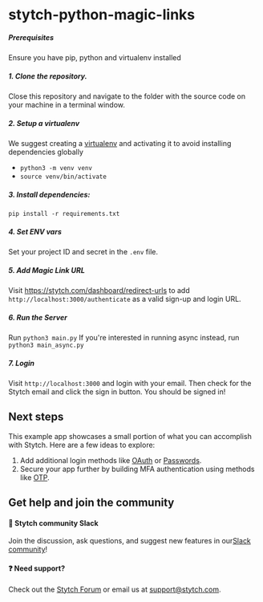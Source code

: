 # stytch-python-magic-links

##### Prerequisites

Ensure you have pip, python and virtualenv installed

##### 1. Clone the repository.

Close this repository and navigate to the folder with the source code on your machine in a terminal window.

##### 2. Setup a virtualenv

We suggest creating a [virtualenv](https://docs.python.org/3/library/venv.html) and activating it to avoid installing dependencies globally

- `python3 -m venv venv`
- `source venv/bin/activate`

##### 3. Install dependencies:

`pip install -r requirements.txt`

##### 4. Set ENV vars

Set your project ID and secret in the `.env` file.

##### 5. Add Magic Link URL

Visit https://stytch.com/dashboard/redirect-urls to add
`http://localhost:3000/authenticate` as a valid sign-up and login URL.

##### 6. Run the Server

Run `python3 main.py`
If you're interested in running async instead, run `python3 main_async.py`

##### 7. Login

Visit `http://localhost:3000` and login with your email.
Then check for the Stytch email and click the sign in button.
You should be signed in!

## Next steps

This example app showcases a small portion of what you can accomplish with Stytch. Here are a few ideas to explore:

1. Add additional login methods like [OAuth](https://stytch.com/docs/api/oauth-google-start) or [Passwords](https://stytch.com/docs/api/password-create).
2. Secure your app further by building MFA authentication using methods like [OTP](https://stytch.com/docs/api/send-otp-by-sms).

## Get help and join the community

#### :speech_balloon: Stytch community Slack

Join the discussion, ask questions, and suggest new features in our ​[Slack community](https://stytch.com/docs/resources/support/overview)!

#### :question: Need support?

Check out the [Stytch Forum](https://forum.stytch.com/) or email us at [support@stytch.com](mailto:support@stytch.com).
